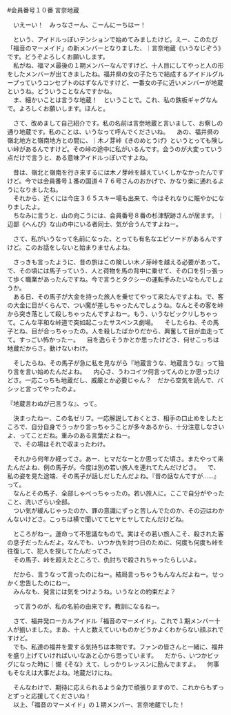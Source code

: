 #会員番号１０番 言奈地蔵

　いえーい！　みっなさーん、こーんにーちはー！

　という、アイドルっぽいテンションで始めてみましたけど。えー、このたび「福音のマーメイド」の新メンバーとなりました、｜言奈地蔵《いうなじぞう》です。どうぞよろしくお願いします。  
　私がね、福マメ最後の１期メンバーなんですけど、十人目にしてやっと人の形をしたメンバーが出てきましたね。福井県の女の子たちで結成するアイドルグループっていうコンセプトのはずなんですけど、一番女の子に近いメンバーが地蔵というね。どういうことなんですかね。  
　ま、細かいことは言うな地蔵！　ということで。これ、私の鉄板ギャグなんで。よろしくお願いします。ほんと。

　さて、改めまして自己紹介です。私の名前は言奈地蔵と言いまして、お察しの通り地蔵です。私のことは、いうなって呼んでくださいね。
　あの、福井県の嶺北地方と嶺南地方との間に、｜木ノ芽峠《きのめとうげ》というとっても険しい峠があるんですけど。その峠の途中に私がいるんです。会うのが大変っていう点だけで言うと、ある意味アイドルっぽいですよね。

　昔は、嶺北と嶺南を行き来するには木ノ芽峠を越えていくしかなかったんですけど。今では会員番号１番の国道４７６号さんのおかげで、かなり楽に通れるようになりましたね。  
　それから、近くには今庄３６５スキー場も出来て、今はそれなりに賑やかになりましたよ。  
　ちなみに言うと、山の向こうには、会員番号８番の杉津駅跡さんが居ます。｜辺鄙《へんぴ》な山の中にいる者同士、気が合うんですよねー。

　さて、私がいうなって名前になった、とっても有名なエピソードがあるんですけど。このお話をしないと始まりませんよね。

　さっきも言ったように、昔の旅はこの険しい木ノ芽峠を越える必要があって。で、その頃には馬子っていう、人と荷物を馬の背中に乗せて、その口を引っ張って歩く職業があったんですね。今で言うとタクシーの運転手みたいなもんでしょうか。  
　ある日、その馬子が大金を持った旅人を乗せてやって来たんですよね。で、客の大金に目がくらんで、つい魔が差しちゃったんでしょうね。なんとその客を峠から突き落として殺しちゃったんですよねー。もう、いうなビックリしちゃって。こんな平和な峠道で突如起こったサスペンス劇場。
　そしたらね、その馬子とね、目が合っちゃったの。人を殺したばかりだから、興奮して目が血走ってて。すっごい怖かったー。
　目を逸らそうかとか思ったけどさ、何せこっちは地蔵だからさ。動けないわけ。

　そしたらね、その馬子が急に私を見ながら『地蔵言うな、地蔵言うな』って独り言を言い始めたんだよね。
　内心さ、うわコイツ何言ってんのとか思ったけどさ。一応こっちも地蔵だし、威厳とか必要じゃん？　だから空気を読んで、バシッと言ってやったのよ。

『地蔵言わぬが己言うな』、って。

　決まったねー、この名ゼリフ。一応解説しておくとさ、相手の口止めをしたところで、自分自身でうっかり言っちゃうことが多々あるから、十分注意しなさいよ、ってことだね。重みのある言葉だよねー。  
　で、その場はそれで収まったわけ。

　それから何年か経ってさ。あー、ヒマだなーとか思ってた頃さ。またやって来たんだよね、例の馬子が。今度は別の若い旅人を連れてたんだけどさ。
　で、私の姿を見た途端、その馬子が話しだしたんだよね。『昔の話なんですが……』って。  
　なんとその馬子、全部しゃべっちゃったの。若い旅人に。ここで自分がやったこと、洗いざらい全部。  
　つい気が緩んじゃったのか、罪の意識にずっと苦しんでたのか、その辺はわかんないけどさ。こっちは横で聞いててヒヤヒヤしてたんだけどね。

　ところがねー。運命って不思議なもので。実はその若い旅人こそ、殺された客の息子だったんだよ。なんでも、いつか仇を討つ日のために、何度も何度も峠を往復して、犯人を探してたんだってさ。  
　その馬子、峠を超えたところで、仇討ちで殺されちゃったらしいよ。

　だから、言うなって言ったのにねー。結局言っちゃうもんなんだよねー。せっかく忠告したのにねー。  
　みんなも、発言には気をつけようね。いうなとの約束だよ？

　って言うのが、私の名前の由来です。教訓になるねー。

　さて、福井発ローカルアイドル「福音のマーメイド」、これで１期メンバー十人が揃いました。まあ、十人と数えていいものかどうかよくわからない顔ぶれですけど。  
　でも、私達の福井を愛する気持ちは本物です。ファンの皆さんと一緒に、福井を盛り上げていければいいなあと心から思っています。
　だから、いつかビッグになった時に｜備《そな》えて、しっかりレッスンに励んでますよ。
　何事もそなえは大事だよね。地蔵だけにね。

　そんなわけで、期待に応えられるよう全力で頑張りますので、これからもずっとずっと応援してくださいね！  
　以上、「福音のマーメイド」の１期メンバー、言奈地蔵でした！


